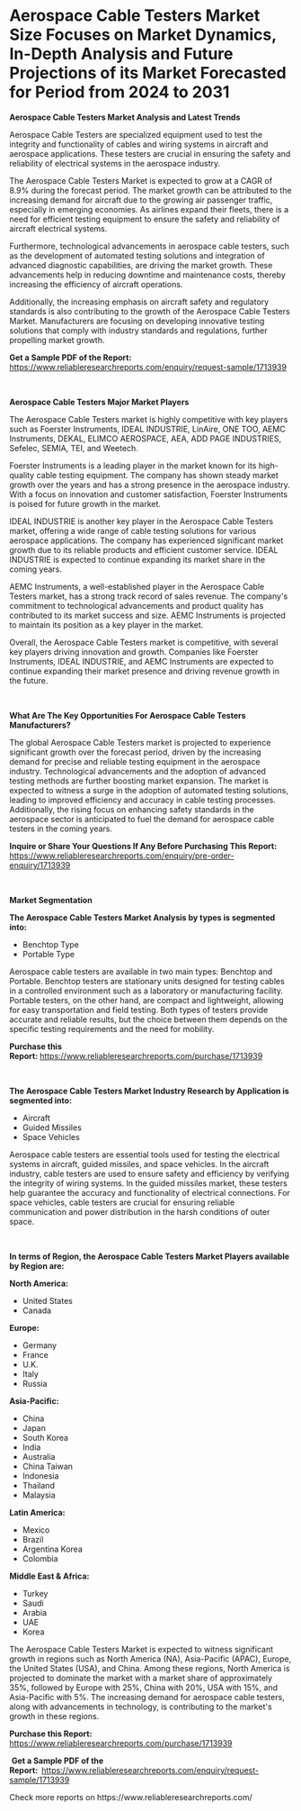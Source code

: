 <p><h1>Aerospace Cable Testers Market Size Focuses on Market Dynamics, In-Depth Analysis and Future Projections of its Market Forecasted for Period from 2024 to 2031</h1></p><p><strong>Aerospace Cable Testers Market Analysis and Latest Trends</strong></p>
<p><p>Aerospace Cable Testers are specialized equipment used to test the integrity and functionality of cables and wiring systems in aircraft and aerospace applications. These testers are crucial in ensuring the safety and reliability of electrical systems in the aerospace industry.</p><p>The Aerospace Cable Testers Market is expected to grow at a CAGR of 8.9% during the forecast period. The market growth can be attributed to the increasing demand for aircraft due to the growing air passenger traffic, especially in emerging economies. As airlines expand their fleets, there is a need for efficient testing equipment to ensure the safety and reliability of aircraft electrical systems.</p><p>Furthermore, technological advancements in aerospace cable testers, such as the development of automated testing solutions and integration of advanced diagnostic capabilities, are driving the market growth. These advancements help in reducing downtime and maintenance costs, thereby increasing the efficiency of aircraft operations.</p><p>Additionally, the increasing emphasis on aircraft safety and regulatory standards is also contributing to the growth of the Aerospace Cable Testers Market. Manufacturers are focusing on developing innovative testing solutions that comply with industry standards and regulations, further propelling market growth.</p></p>
<p><strong>Get a Sample PDF of the Report:&nbsp;</strong> <a href="https://www.reliableresearchreports.com/enquiry/request-sample/1713939">https://www.reliableresearchreports.com/enquiry/request-sample/1713939</a></p>
<p>&nbsp;</p>
<p><strong>Aerospace Cable Testers Major Market Players</strong></p>
<p><p>The Aerospace Cable Testers market is highly competitive with key players such as Foerster Instruments, IDEAL INDUSTRIE, LinAire, ONE TOO, AEMC Instruments, DEKAL, ELIMCO AEROSPACE, AEA, ADD PAGE INDUSTRIES, Sefelec, SEMIA, TEI, and Weetech. </p><p>Foerster Instruments is a leading player in the market known for its high-quality cable testing equipment. The company has shown steady market growth over the years and has a strong presence in the aerospace industry. With a focus on innovation and customer satisfaction, Foerster Instruments is poised for future growth in the market.</p><p>IDEAL INDUSTRIE is another key player in the Aerospace Cable Testers market, offering a wide range of cable testing solutions for various aerospace applications. The company has experienced significant market growth due to its reliable products and efficient customer service. IDEAL INDUSTRIE is expected to continue expanding its market share in the coming years.</p><p>AEMC Instruments, a well-established player in the Aerospace Cable Testers market, has a strong track record of sales revenue. The company's commitment to technological advancements and product quality has contributed to its market success and size. AEMC Instruments is projected to maintain its position as a key player in the market.</p><p>Overall, the Aerospace Cable Testers market is competitive, with several key players driving innovation and growth. Companies like Foerster Instruments, IDEAL INDUSTRIE, and AEMC Instruments are expected to continue expanding their market presence and driving revenue growth in the future.</p></p>
<p>&nbsp;</p>
<p><strong>What Are The Key Opportunities For Aerospace Cable Testers Manufacturers?</strong></p>
<p><p>The global Aerospace Cable Testers market is projected to experience significant growth over the forecast period, driven by the increasing demand for precise and reliable testing equipment in the aerospace industry. Technological advancements and the adoption of advanced testing methods are further boosting market expansion. The market is expected to witness a surge in the adoption of automated testing solutions, leading to improved efficiency and accuracy in cable testing processes. Additionally, the rising focus on enhancing safety standards in the aerospace sector is anticipated to fuel the demand for aerospace cable testers in the coming years.</p></p>
<p><strong>Inquire or Share Your Questions If Any Before Purchasing This Report:</strong> <a href="https://www.reliableresearchreports.com/enquiry/pre-order-enquiry/1713939">https://www.reliableresearchreports.com/enquiry/pre-order-enquiry/1713939</a></p>
<p>&nbsp;</p>
<p><strong>Market Segmentation</strong></p>
<p><strong>The Aerospace Cable Testers Market Analysis by types is segmented into:</strong></p>
<p><ul><li>Benchtop Type</li><li>Portable Type</li></ul></p>
<p><p>Aerospace cable testers are available in two main types: Benchtop and Portable. Benchtop testers are stationary units designed for testing cables in a controlled environment such as a laboratory or manufacturing facility. Portable testers, on the other hand, are compact and lightweight, allowing for easy transportation and field testing. Both types of testers provide accurate and reliable results, but the choice between them depends on the specific testing requirements and the need for mobility.</p></p>
<p><strong>Purchase this Report:&nbsp;</strong><a href="https://www.reliableresearchreports.com/purchase/1713939">https://www.reliableresearchreports.com/purchase/1713939</a></p>
<p>&nbsp;</p>
<p><strong>The Aerospace Cable Testers Market Industry Research by Application is segmented into:</strong></p>
<p><ul><li>Aircraft</li><li>Guided Missiles</li><li>Space Vehicles</li></ul></p>
<p><p>Aerospace cable testers are essential tools used for testing the electrical systems in aircraft, guided missiles, and space vehicles. In the aircraft industry, cable testers are used to ensure safety and efficiency by verifying the integrity of wiring systems. In the guided missiles market, these testers help guarantee the accuracy and functionality of electrical connections. For space vehicles, cable testers are crucial for ensuring reliable communication and power distribution in the harsh conditions of outer space.</p></p>
<p>&nbsp;</p>
<p><strong>In terms of Region, the Aerospace Cable Testers Market Players available by Region are:</strong></p>
<p>
    <p> <strong> North America: </strong>
        <ul>
            <li>United States</li>
            <li>Canada</li>
        </ul>
        </p> 
    <p> <strong> Europe: </strong>
        <ul>
            <li>Germany</li>
            <li>France</li>
            <li>U.K.</li>
            <li>Italy</li>
            <li>Russia</li>
        </ul>
        </p> 
    <p> <strong> Asia-Pacific: </strong>
        <ul>
            <li>China</li>
            <li>Japan</li>
            <li>South Korea</li>
            <li>India</li>
            <li>Australia</li>
            <li>China Taiwan</li>
            <li>Indonesia</li>
            <li>Thailand</li>
            <li>Malaysia</li>
        </ul>
        </p> 
    <p> <strong> Latin America: </strong>
        <ul>
            <li>Mexico</li>
            <li>Brazil</li>
            <li>Argentina Korea</li>
            <li>Colombia</li>
        </ul>
        </p> 
    <p> <strong> Middle East & Africa: </strong>
        <ul>
            <li>Turkey</li>
            <li>Saudi</li>
            <li>Arabia</li>
            <li>UAE</li>
            <li>Korea</li>
        </ul>
    </p>
    </p>
<p><p>The Aerospace Cable Testers Market is expected to witness significant growth in regions such as North America (NA), Asia-Pacific (APAC), Europe, the United States (USA), and China. Among these regions, North America is projected to dominate the market with a market share of approximately 35%, followed by Europe with 25%, China with 20%, USA with 15%, and Asia-Pacific with 5%. The increasing demand for aerospace cable testers, along with advancements in technology, is contributing to the market's growth in these regions.</p></p>
<p><strong>Purchase this Report: </strong><a href="https://www.reliableresearchreports.com/purchase/1713939">https://www.reliableresearchreports.com/purchase/1713939</a></p>
<p>&nbsp;<strong>Get a Sample PDF of the Report:&nbsp;&nbsp;</strong><a href="https://www.reliableresearchreports.com/enquiry/request-sample/1713939">https://www.reliableresearchreports.com/enquiry/request-sample/1713939</a></p>
<p><strong></strong></p>
<p>Check more reports on https://www.reliableresearchreports.com/</p>